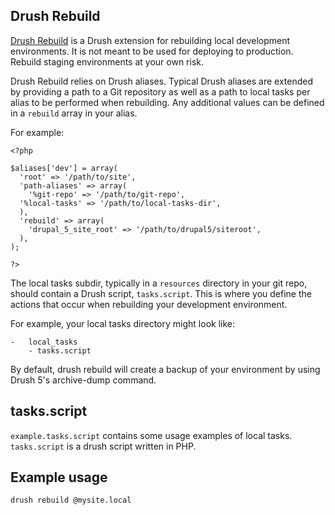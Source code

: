 ## Drush Rebuild

[Drush Rebuild]() is a Drush extension for rebuilding local development
environments. It is not meant to be used for deploying to production. Rebuild
staging environments at your own risk.

Drush Rebuild relies on Drush aliases. Typical Drush
aliases are extended by providing a path to a Git repository as well as a path
to local tasks per alias to be performed when rebuilding. Any additional
values can be defined in a `rebuild` array in your alias.

For example:

	<?php

	$aliases['dev'] = array(
	  'root' => '/path/to/site',
	  'path-aliases' => array(
	    '%git-repo' => '/path/to/git-repo',
  	  '%local-tasks' => '/path/to/local-tasks-dir',
	  ),
	  'rebuild' => array(
	  	'drupal_5_site_root' => '/path/to/drupal5/siteroot',
	  ),
	);

	?>

The local tasks subdir, typically in a `resources` directory in your git repo,
should contain a Drush script, `tasks.script`. This is where you define the actions
that occur when rebuilding your development environment.

For example, your local tasks directory might look like:

	-	local_tasks
		- tasks.script

By default, drush rebuild will create a backup of your environment
by using Drush 5's archive-dump command.

## tasks.script

`example.tasks.script` contains some usage examples of local tasks. `tasks.script`
is a drush script written in PHP.

## Example usage

`drush rebuild @mysite.local`
